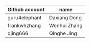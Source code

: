 | Github account | name |
|---|---|
| guru4elephant | Daxiang Dong |
| frankwhzhang | Wenhui Zhang |
| qjing666     | Qinghe Jing |
